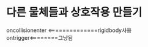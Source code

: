 다른 물체들과 상호작용 만들기
=======================
oncollisionenter <==============rigidbody사용   
ontrigger<========그냥됨  

    
